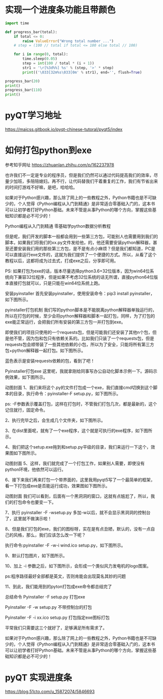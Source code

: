 # 实现一个进度条功能且带颜色

```python
import time

def progress_bar(total):
    if total <= 0:
        raise ValueError("Wrong total number ...")
    # step = (100 // total if total <= 100 else total // 100)

    for i in range(0, total):
        time.sleep(0.05)
        step = int(100 / total * (i + 1))
        str1 = '\r[%3d%%] %s' % (step, '>' * step)
        print(('\033[32m%s\033[0m' % str1), end='', flush=True)

progress_bar(20)
print()
progress_bar(110)
print()

````

# pyQT学习地址 
https://maicss.gitbook.io/pyqt-chinese-tutoral/pyqt5/index

# 如何打包python到exe

参考知乎网址 https://zhuanlan.zhihu.com/p/162237978 

也许我们不一定是专业的程序员，但是我们仍然可以通过代码提高我们的效率，尽量少加班，多陪陪媳妇。再不行，让代码替我们干着重复的工作，我们有节省出来的时间打游戏不好嘛，是吧，哈哈哈。

如果对于Python感兴趣，那么除了网上的一些教程之外，Python书籍也是不可缺少的，个人觉得《Python编程从入门到精通》是非常适合零基础入门的，这本书可以让初学者打好Python基础。未来不管是从事Python的哪个方向，掌握这些基础知识都是必不可少的！

Python编程从入门到精通 零基础学python数据分析教程

但是呢，我们开发的脚本一般都会用到一些第三方包，可能别人也需要用到我们的脚本，如果我们将我们的xx.py文件发给他，的，他还需要安装python解释器，甚至还要安装我们用的那些第三方包，是不是有点小麻烦？但是我们都知道，PC是可以直接运行exe文件的，这就为我们提供了一个便捷的方式。所以，从看了这个教程以后，这都将成为过去式，打成exe之后，分享即可用。

PS: 如果打包为exe的话，版本尽量选择python3.6+32位版本，因为win64位系统向下兼容32位程序，但是如果不考虑32位系统的话无所谓，直接python64位版本直接打包就可以，只是只能在win64位系统上跑。

安装pyinstaller
首先安装pyinstaller，使用安装命令：pip3 install pyinstaller，如下图所示。

pyinstaller打包机制
我们写的python脚本是不能脱离python解释器单独运行的，所以在打包的时候，至少会将python解释器和脚本一起打包，同样，为了打包的exe能正常运行，会把我们所有安装的第三方包一并打包到exe。

即使我们的项目只使用的一个requests包，但是可能我们还安装了其他n个包，但是他不管，因为包和包只有依赖关系的。比如我们只装了一个requests包，但是requests包会顺带装了一些其他依赖的小包，所以为了安全，只能将所有第三方包+python解释器一起打包。如下图所示。

蓝色表示是安装requests依赖的包，看到了吧！

Pyinstaller打包exe
这里呢，我就拿刚给同事写办公自动化脚本示例一下。源码示例效果，如下图所示。

动图封面
1、我们来将这个.py的文件打包成一个exe，我们直接cmd切换到这个脚本的目录，执行命令：pyinstaller-F setup.py，如下图所示。


ps: -F参数表示覆盖打包，这样在打包时，不管我们打包几次，都是最新的，这个记住就行，固定命令。

2、执行完毕之后，会生成几个文件夹，如下图所示。


3、在dist里面呢，就有了一个exe程序，这个就是可执行的exe程序，如下图所示。


4、我们把这个setup.exe拖到和setup.py平级的目录，我们来运行一下这个，效果图如下图所示。

动图封面
5、这样，我们就完成了一个打包工作，如果别人需要，即使没有python环境，他依然可以运行。

6、接下来我们再来打包一个带界面的，这里我用pyqt5写了一个最简单的框架，看一下打包成exe是否能运行成功，效果图如下图所示。

动图封面
我们可以看到，后面有一个黑洞洞的窗口，这就有点尴尬了，所以，我们的打包命令也要变一下。

7、执行 pyinstaller -F -wsetup.py 多加-w以后，就不会显示黑洞洞的控制台了，这里就不做演示啦！

8、但是我们打包的exe，我们的图标呀，实在是有点丑陋，默认的，没有一点自己的风格，那么，我们应该怎么改一下呢？

执行命令:pyinstaller -F -w-i wind.ico setup.py，如下图所示。


9、默认打包图片，如下图所示。


10、加上 -i 参数之后，如下图所示，会形成一个类似风力发电机的logo图案。


ps:程序路径最好全部都是英文，否则肯能会出现莫名其妙的问题

11、到此，我们能用到的pyton打包成exe命令都总结完了

总结命令
Pyinstaller -F setup.py 打包exe

Pyinstaller -F -w setup.py 不带控制台的打包

Pyinstaller -F -i xx.ico setup.py 打包指定exe图标打包

平常我们只需要这三个就好了，足够满足所有需求了。

如果对于Python感兴趣，那么除了网上的一些教程之外，Python书籍也是不可缺少的，个人觉得《Python编程从入门到精通》是非常适合零基础入门的，这本书可以让初学者打好Python基础。未来不管是从事Python的哪个方向，掌握这些基础知识都是必不可少的！

# pyQT 实现进度条
https://blog.51cto.com/u_15872074/5846693
